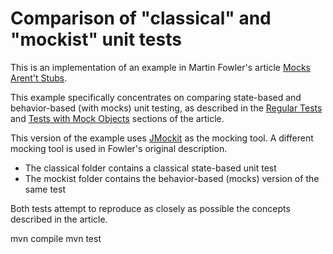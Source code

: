 # Comparison of "classical" and "mockist" unit tests

This is an implementation of an example in Martin Fowler's article [Mocks Arent't Stubs](https://martinfowler.com/articles/mocksArentStubs.html).

This example specifically concentrates on comparing state-based and behavior-based (with mocks) unit testing, as described in the [Regular Tests](https://martinfowler.com/articles/mocksArentStubs.html#RegularTests) and [Tests with Mock Objects](https://martinfowler.com/articles/mocksArentStubs.html#TestsWithMockObjects) sections of the article.

This version of the example uses [JMockit](http://jmockit.github.io/) as the mocking tool. A different mocking tool is used in Fowler's original description.

* The classical folder contains a classical state-based unit test
* The mockist folder contains the behavior-based (mocks) version of the same test

Both tests attempt to reproduce as closely as possible the concepts described in the article.

mvn compile
mvn test
